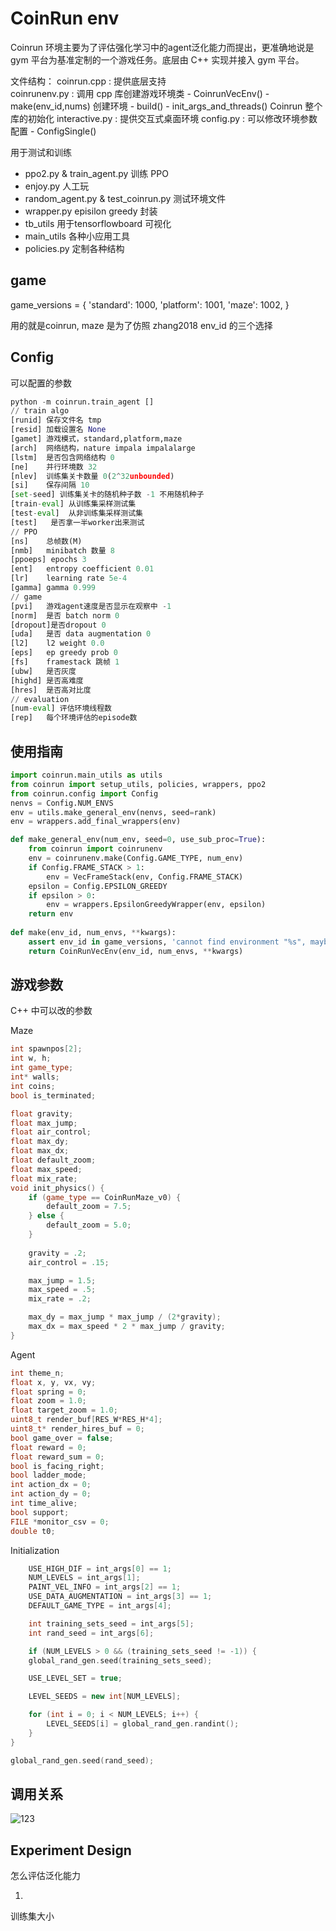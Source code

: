 # CoinRun env 

Coinrun 环境主要为了评估强化学习中的agent泛化能力而提出，更准确地说是 gym 平台为基准定制的一个游戏任务。底层由 C++ 实现并接入 gym 平台。

文件结构：
coinrun.cpp : 提供底层支持  
coinrunenv.py : 调用 cpp 库创建游戏环境类
    - CoinrunVecEnv()
    - make(env_id,nums) 创建环境
    - build()
    - init_args_and_threads() Coinrun 整个库的初始化
interactive.py : 提供交互式桌面环境
config.py : 可以修改环境参数配置
    - ConfigSingle()

用于测试和训练
- ppo2.py & train_agent.py 训练 PPO
- enjoy.py 人工玩
- random_agent.py & test_coinrun.py 测试环境文件
- wrapper.py episilon greedy 封装
- tb_utils 用于tensorflowboard 可视化
- main_utils 各种小应用工具
- policies.py 定制各种结构

## game

game_versions = {
    'standard':   1000,
    'platform': 1001,
    'maze': 1002,
}

用的就是coinrun, maze 是为了仿照 zhang2018
env_id 的三个选择

## Config

可以配置的参数

```python
python -m coinrun.train_agent []
// train algo
[runid] 保存文件名 tmp
[resid] 加载设置名 None
[gamet] 游戏模式，standard,platform,maze
[arch]  网络结构，nature impala impalalarge
[lstm]  是否包含网络结构 0
[ne]    并行环境数 32
[nlev]  训练集关卡数量 0(2^32unbounded)
[si]    保存间隔 10 
[set-seed] 训练集关卡的随机种子数 -1 不用随机种子
[train-eval] 从训练集采样测试集
[test-eval]  从非训练集采样测试集
[test]   是否拿一半worker出来测试
// PPO
[ns]    总帧数(M)
[nmb]   minibatch 数量 8
[ppoeps] epochs 3
[ent]   entropy coefficient 0.01
[lr]    learning rate 5e-4
[gamma] gamma 0.999
// game
[pvi]   游戏agent速度是否显示在观察中 -1
[norm]  是否 batch norm 0
[dropout]是否dropout 0
[uda]   是否 data augmentation 0
[l2]    l2 weight 0.0
[eps]   ep greedy prob 0
[fs]    framestack 跳帧 1
[ubw]   是否灰度
[highd] 是否高难度
[hres]  是否高对比度
// evaluation
[num-eval] 评估环境线程数
[rep]   每个环境评估的episode数

```
## 使用指南


```python
import coinrun.main_utils as utils
from coinrun import setup_utils, policies, wrappers, ppo2
from coinrun.config import Config
nenvs = Config.NUM_ENVS
env = utils.make_general_env(nenvs, seed=rank)
env = wrappers.add_final_wrappers(env)

def make_general_env(num_env, seed=0, use_sub_proc=True):
    from coinrun import coinrunenv
    env = coinrunenv.make(Config.GAME_TYPE, num_env)
    if Config.FRAME_STACK > 1:
        env = VecFrameStack(env, Config.FRAME_STACK)
    epsilon = Config.EPSILON_GREEDY
    if epsilon > 0:
        env = wrappers.EpsilonGreedyWrapper(env, epsilon)
    return env
    
def make(env_id, num_envs, **kwargs):
    assert env_id in game_versions, 'cannot find environment "%s", maybe you mean one of %s' % (env_id, list(game_versions.keys()))
    return CoinRunVecEnv(env_id, num_envs, **kwargs)

```
## 游戏参数

C++ 中可以改的参数

Maze
```cpp
int spawnpos[2];
int w, h;
int game_type;
int* walls;
int coins;
bool is_terminated;

float gravity;
float max_jump;
float air_control;
float max_dy;
float max_dx;
float default_zoom;
float max_speed;
float mix_rate;
void init_physics() {
    if (game_type == CoinRunMaze_v0) {
        default_zoom = 7.5;
    } else {
        default_zoom = 5.0;
    }
        
    gravity = .2;
    air_control = .15;

    max_jump = 1.5;
    max_speed = .5;
    mix_rate = .2;

    max_dy = max_jump * max_jump / (2*gravity);
    max_dx = max_speed * 2 * max_jump / gravity;
}
```
Agent 
```cpp
int theme_n;
float x, y, vx, vy;
float spring = 0;
float zoom = 1.0;
float target_zoom = 1.0;
uint8_t render_buf[RES_W*RES_H*4];
uint8_t* render_hires_buf = 0;
bool game_over = false;
float reward = 0;
float reward_sum = 0;
bool is_facing_right;
bool ladder_mode;
int action_dx = 0;
int action_dy = 0;
int time_alive;
bool support;
FILE *monitor_csv = 0;
double t0;
```
Initialization
```cpp
    USE_HIGH_DIF = int_args[0] == 1;
    NUM_LEVELS = int_args[1];
    PAINT_VEL_INFO = int_args[2] == 1;
    USE_DATA_AUGMENTATION = int_args[3] == 1;
    DEFAULT_GAME_TYPE = int_args[4];

    int training_sets_seed = int_args[5];
    int rand_seed = int_args[6];

    if (NUM_LEVELS > 0 && (training_sets_seed != -1)) {
    global_rand_gen.seed(training_sets_seed);

    USE_LEVEL_SET = true;

    LEVEL_SEEDS = new int[NUM_LEVELS];

    for (int i = 0; i < NUM_LEVELS; i++) {
        LEVEL_SEEDS[i] = global_rand_gen.randint();
    }
}

global_rand_gen.seed(rand_seed);
```
## 调用关系

 
![123](codestru.png) 


## Experiment Design

怎么评估泛化能力

1. 


训练集大小


 
